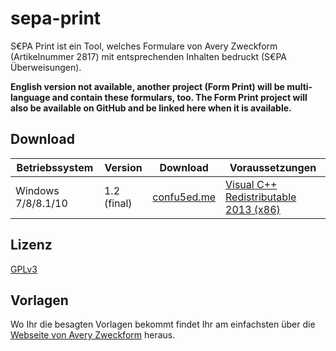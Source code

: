 # sepa-print
S€PA Print ist ein Tool, welches Formulare von Avery Zweckform (Artikelnummer 2817) mit entsprechenden Inhalten bedruckt (S€PA Überweisungen).

**English version not available, another project (Form Print) will be multi-language and contain these formulars, too.
The Form Print project will also be available on GitHub and be linked here when it is available.**


## Download
Betriebssystem | Version | Download | Voraussetzungen
---------------|---------|----------|----------------
Windows 7/8/8.1/10 | 1.2 (final) | [confu5ed.me](http://confu5ed.me/download/sepa-print/) | [Visual C++ Redistributable 2013 (x86)](https://www.microsoft.com/de-de/download/details.aspx?id=40784)



## Lizenz
[GPLv3](https://github.com/CoNfu5eD/sepa-print/blob/master/LICENSE)


## Vorlagen
Wo Ihr die besagten Vorlagen bekommt findet Ihr am einfachsten über die [Webseite von Avery Zweckform](http://www.avery-zweckform.com/avery/de_de/Produkte/Formularbuecher-und-Formulare/Uberweisungen/Sepa_Uberweisung_2817.htm) heraus.
